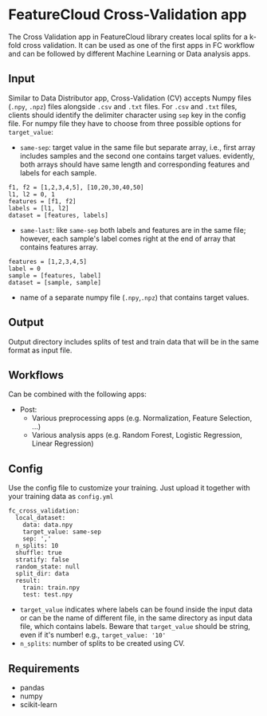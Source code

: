 # FeatureCloud Cross-Validation app
The Cross Validation app in FeatureCloud library creates local splits for a k-fold cross validation. It can be used as one of the
first apps in FC workflow and can be followed by different Machine Learning or Data analysis apps.

## Input
Similar to Data Distributor app, Cross-Validation (CV) accepts Numpy files (`.npy`, `.npz`) files alongside `.csv` and `.txt` files.
For `.csv` and `.txt` files, clients should identify the delimiter character using `sep` key in the config file. For numpy file 
they have to choose from three possible options for `target_value`:
- `same-sep`: target value in the same file but separate array, i.e., first array includes samples and the second one contains target values.
  evidently, both arrays should have same length and corresponding features and labels for each sample.
```angular2html
f1, f2 = [1,2,3,4,5], [10,20,30,40,50]
l1, l2 = 0, 1
features = [f1, f2]
labels = [l1, l2]
dataset = [features, labels]
``` 

- `same-last`: like `same-sep` both labels and features are in the same file; however, each sample's label comes right
   at the end of array that contains features array. 
```angular2html
features = [1,2,3,4,5]
label = 0
sample = [features, label]
dataset = [sample, sample]
``` 
- name of a separate numpy file (`.npy`,`.npz`) that contains target values.
## Output
Output directory includes splits of test and train data that will be in the same format as input file.

## Workflows
Can be combined with the following apps:
- Post: 
  - Various preprocessing apps (e.g. Normalization, Feature Selection, ...) 
  - Various analysis apps (e.g. Random Forest, Logistic Regression, Linear Regression)

## Config
Use the config file to customize your training. Just upload it together with your training data as `config.yml`
```
fc_cross_validation:
  local_dataset:
    data: data.npy
    target_value: same-sep
    sep: ','
  n_splits: 10
  shuffle: true
  stratify: false
  random_state: null
  split_dir: data
  result:
    train: train.npy
    test: test.npy
```
- `target_value` indicates where labels can be found inside the input data or can be the name of different file, in the 
same directory as input data file, which contains labels. Beware that `target_value` should be string, even if it's number!
e.g., `target_value: '10'` 
- `n_splits`: number of splits to be created using CV.

## Requirements
- pandas
- numpy
- scikit-learn